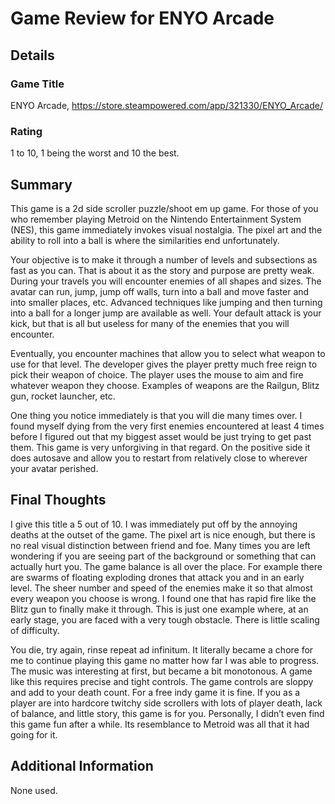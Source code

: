 # Game Review for ENYO Arcade

## Details

### Game Title
ENYO Arcade, https://store.steampowered.com/app/321330/ENYO_Arcade/

### Rating
1 to 10, 1 being the worst and 10 the best.

## Summary
This game is a 2d side scroller puzzle/shoot em up game.  For those of you who remember playing Metroid on the Nintendo Entertainment System (NES), this game immediately invokes visual nostalgia.  The pixel art and the ability to roll into a ball is where the similarities end unfortunately.

Your objective is to make it through a number of levels and subsections as fast as you can.  That is about it as the story and purpose are pretty weak.  During your travels you will encounter enemies of all shapes and sizes.  The avatar can run, jump, jump off walls, turn into a ball and move faster and into smaller places, etc.  Advanced techniques like jumping and then turning into a ball for a longer jump are available as well.  Your default attack is your kick, but that is all but useless for many of the enemies that you will encounter.  

Eventually, you encounter machines that allow you to select what weapon to use for that level.  The developer gives the player pretty much free reign to pick their weapon of choice.  The player uses the mouse to aim and fire whatever weapon they choose.  Examples of weapons are the Railgun, Blitz gun, rocket launcher, etc.  

One thing you notice immediately is that you will die many times over.  I found myself dying from the very first enemies encountered at least 4 times before I figured out that my biggest asset would be just trying to get past them.  This game is very unforgiving in that regard.  On the positive side it does autosave and allow you to restart from relatively close to wherever your avatar perished.

## Final Thoughts
I give this title a 5 out of 10.  I was immediately put off by the annoying deaths at the outset of the game.  The pixel art is nice enough, but there is no real visual distinction between friend and foe.  Many times you are left wondering if you are seeing part of the background or something that can actually hurt you.  The game balance is all over the place.  For example there are swarms of floating exploding drones that attack you and in an early level.  The sheer number and speed of the enemies make it so that almost every weapon you choose is wrong.  I found one that has rapid fire like the Blitz gun to finally make it through.  This is just one example where, at an early stage, you are faced with a very tough obstacle.  There is little scaling of difficulty.

You die, try again, rinse repeat ad infinitum.  It literally became a chore for me to continue playing this game no matter how far I was able to progress.  The music was interesting at first, but became a bit monotonous.  A game like this requires precise and tight controls.  The game controls are sloppy and add to your death count.  For a free indy game it is fine.  If you as a player are into hardcore twitchy side scrollers with lots of player death, lack of balance, and little story, this game is for you.  Personally, I didn’t even find this game fun after a while.  Its resemblance to Metroid was all that it had going for it. 

## Additional Information
None used.
